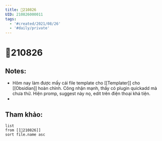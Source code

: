 ```yaml
---
title: 📝210826
UID: 210826000011
tags:
  - '#created/2021/08/26'
  - '#daily/private'
---
```

# 📝210826

## Notes:
- Hôm nay làm được mấy cái file template cho [[Templater]] cho [[Obsidian]] hoàn chỉnh. Công nhận mạnh, thấy có plugin quickadd mà chưa thử. Hiện promp, suggest này nọ, edit trên điện thoại khá tiện.
- 

## Tham khảo:
```dataview
list
from [[📝210826]]
sort file.name asc
```